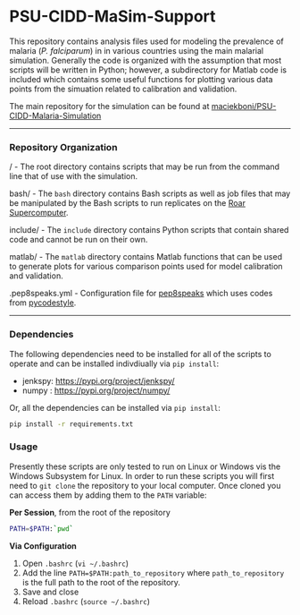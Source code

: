 # PSU-CIDD-MaSim-Support

This repository contains analysis files used for modeling the prevalence of malaria (*P. falciparum*) in in various countries using the main malarial simulation. Generally the code is organized with the assumption that most scripts will be written in Python; however, a subdirectory for Matlab code is included which contains some useful functions for plotting various data points from the simuation related to calibration and validation.

The main repository for the simulation can be found at [maciekboni/PSU-CIDD-Malaria-Simulation](https://github.com/maciekboni/PSU-CIDD-Malaria-Simulation)

---

### Repository Organization

/ - The root directory contains scripts that may be run from the command line that of use with the simulation.

bash/ - The `bash` directory contains Bash scripts as well as job files that may be manipulated by the Bash scripts to run replicates on the [Roar Supercomputer](https://www.icds.psu.edu/computing-services/roar-user-guide/).

include/ - The `include` directory contains Python scripts that contain shared code and cannot be run on their own.

matlab/ - The `matlab` directory contains Matlab functions that can be used to generate plots for various comparison points used for model calibration and validation.

.pep8speaks.yml - Configuration file for [pep8speaks](https://github.com/OrkoHunter/pep8speaks) which uses codes from [pycodestyle](https://github.com/PyCQA/pycodestyle/blob/master/docs/intro.rst).

---

### Dependencies

The following dependencies need to be installed for all of the scripts to operate and can be installed indivdiually via `pip install`: 

- jenkspy: https://pypi.org/project/jenkspy/
- numpy : https://pypi.org/project/numpy/

Or, all the dependencies can be installed via `pip install`:

```bash
pip install -r requirements.txt
```

### Usage
Presently these scripts are only tested to run on Linux or Windows vis the Windows Subsystem for Linux. In order to run these scripts you will first need to `git clone` the repository to your local computer. Once cloned you can access them by adding them to the `PATH` variable:

**Per Session**, from the root of the repository
```bash
PATH=$PATH:`pwd`
```

**Via Configuration**
1. Open `.bashrc` (`vi ~/.bashrc`)
2. Add the line `PATH=$PATH:path_to_repository` where `path_to_repository` is the full path to the root of the repository.
3. Save and close
4. Reload `.bashrc` (`source ~/.bashrc`)


